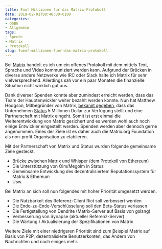 ```yaml
---
title: Fünf Millionen für das Matrix-Protokoll
date: 2018-02-01T08:46:00+0100
categories:
- OSBN
- Allgemein
tags:
- Spende
- Matrix
- Protokoll
slug: fuenf-millionen-fuer-das-matrix-protokoll
---
```

Bei [Matrix](https://matrix.org) handelt es ich um ein offenes Protokoll mit dem mittels Text, Sprache und Video kommuniziert werden kann. Aufgrund der Brücken in diverse andere Netzwerke wie IRC oder Slack halte ich Matrix für sehr vielversprechend. Allerdings sah vor ein paar Monaten die finanzielle Situation nicht wirklich gut aus.

Dank diverser Spenden konnte aber zumindest erreicht werden, dass das Team der Hauptenwickler weiter bezahlt werden konnte. Nun hat Matthew Hodgson, Mitbegründer von Matrix, [bekannt gegeben](https://matrix.org/blog/2018/01/29/status-partners-up-with-new-vector-fueling-decentralised-comms-and-the-matrix-ecosystem), dass das Unternehmen [Status](https://status.im) 5 Millionen Dollar zur Verfügung stellt und eine Partnerschaft mit Matrix eingeht. Somit ist erst einmal die Weiterentwicklung von Matrix gesichert und es werden wohl auch noch einige Entwickler eingestellt werden. Spenden werden aber dennoch gerne angenommen. Eines der Ziele ist es daher auch die Matrix.org Foundation als non-profit Organisation zu etablieren.

Mit der Partnerschaft von Matrix und Status wurden folgende gemeinsame Ziele gesteckt.

* Brücke zwischen Matrix und Whisper (dem Protokoll von Ethereum)
* Die Unterstützung von Olm/Megolm in Status
* Gemeinsame Entwicklung des dezentralisiertem Reputationssystem für Matrix &amp; Ethereum
* Usw.

Bei Matrix an sich soll nun folgendes mit hoher Priorität umgesetzt werden.

* Die Nutzbarkeit des Referenz-Client Riot soll verbessert werden
* Die Ende-zu-Ende-Verschlüsselung soll den Beta-Status verlassen
* Die Fertigstellung von Dendrite (Matrix-Server auf Basis von golang)
* Verbesserung von Synapse (aktueller Referenz-Server)
* Die Wartung / Aktualisierung der Spezifikationen von Matrix

Weitere Ziele mit einer niedrigeren Priorität sind zum Beispiel Matrix auf Basis von P2P, dezentralisierte Benutzerkonten, das Ändern von Nachrichten und noch einiges mehr.